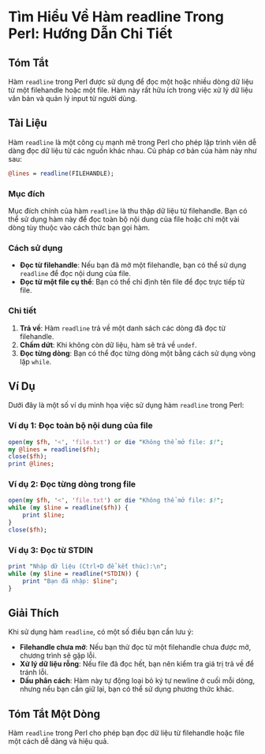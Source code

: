 <!--
Meta Description: # Tìm Hiểu Về Hàm readline Trong Perl: Hướng Dẫn Chi Tiết ## Tóm Tắt Hàm `readline` trong Perl được sử dụng để đọc một hoặc nhiều dòng dữ liệu từ một ...
Meta Keywords: đọc, hàm, một, file, readline
-->

# Tìm Hiểu Về Hàm readline Trong Perl: Hướng Dẫn Chi Tiết

## Tóm Tắt
Hàm `readline` trong Perl được sử dụng để đọc một hoặc nhiều dòng dữ liệu từ một filehandle hoặc một file. Hàm này rất hữu ích trong việc xử lý dữ liệu văn bản và quản lý input từ người dùng.

## Tài Liệu
Hàm `readline` là một công cụ mạnh mẽ trong Perl cho phép lập trình viên dễ dàng đọc dữ liệu từ các nguồn khác nhau. Cú pháp cơ bản của hàm này như sau:

```perl
@lines = readline(FILEHANDLE);
```

### Mục đích
Mục đích chính của hàm `readline` là thu thập dữ liệu từ filehandle. Bạn có thể sử dụng hàm này để đọc toàn bộ nội dung của file hoặc chỉ một vài dòng tùy thuộc vào cách thức bạn gọi hàm.

### Cách sử dụng
- **Đọc từ filehandle**: Nếu bạn đã mở một filehandle, bạn có thể sử dụng `readline` để đọc nội dung của file.
- **Đọc từ một file cụ thể**: Bạn có thể chỉ định tên file để đọc trực tiếp từ file.

### Chi tiết
1. **Trả về**: Hàm `readline` trả về một danh sách các dòng đã đọc từ filehandle.
2. **Chấm dứt**: Khi không còn dữ liệu, hàm sẽ trả về `undef`.
3. **Đọc từng dòng**: Bạn có thể đọc từng dòng một bằng cách sử dụng vòng lặp `while`.

## Ví Dụ
Dưới đây là một số ví dụ minh họa việc sử dụng hàm `readline` trong Perl:

### Ví dụ 1: Đọc toàn bộ nội dung của file
```perl
open(my $fh, '<', 'file.txt') or die "Không thể mở file: $!";
my @lines = readline($fh);
close($fh);
print @lines;
```

### Ví dụ 2: Đọc từng dòng trong file
```perl
open(my $fh, '<', 'file.txt') or die "Không thể mở file: $!";
while (my $line = readline($fh)) {
    print $line;
}
close($fh);
```

### Ví dụ 3: Đọc từ STDIN
```perl
print "Nhập dữ liệu (Ctrl+D để kết thúc):\n";
while (my $line = readline(*STDIN)) {
    print "Bạn đã nhập: $line";
}
```

## Giải Thích
Khi sử dụng hàm `readline`, có một số điều bạn cần lưu ý:
- **Filehandle chưa mở**: Nếu bạn thử đọc từ một filehandle chưa được mở, chương trình sẽ gặp lỗi.
- **Xử lý dữ liệu rỗng**: Nếu file đã đọc hết, bạn nên kiểm tra giá trị trả về để tránh lỗi.
- **Dấu phân cách**: Hàm này tự động loại bỏ ký tự newline ở cuối mỗi dòng, nhưng nếu bạn cần giữ lại, bạn có thể sử dụng phương thức khác.

## Tóm Tắt Một Dòng
Hàm `readline` trong Perl cho phép bạn đọc dữ liệu từ filehandle hoặc file một cách dễ dàng và hiệu quả.